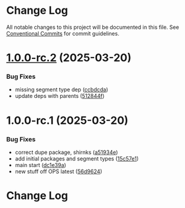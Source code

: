 # Change Log

All notable changes to this project will be documented in this file.
See [Conventional Commits](https://conventionalcommits.org) for commit guidelines.

# [1.0.0-rc.2](https://github.com/auditlogic/segment/compare/@auditlogic/segment-zerobias-saad@1.0.0-rc.1...@auditlogic/segment-zerobias-saad@1.0.0-rc.2) (2025-03-20)


### Bug Fixes

* missing segment type dep ([ccbdcda](https://github.com/auditlogic/segment/commit/ccbdcda5a10c4e4e6d746d4b6f06c24e967410fd))
* update deps with parents ([512844f](https://github.com/auditlogic/segment/commit/512844fdc5a277dba774088c66cfc96abe64345d))





# 1.0.0-rc.1 (2025-03-20)


### Bug Fixes

*  correct dupe package, shirnks ([a51934e](https://github.com/auditlogic/segment/commit/a51934eaf9c136bf9a64ba8b1994b2a09b84f7e7))
* add initial packages and segment types ([15c57e1](https://github.com/auditlogic/segment/commit/15c57e1ec35e4f8e874690612ffc58ea74ac22c2))
* main start ([dc1e39a](https://github.com/auditlogic/segment/commit/dc1e39abec6b94d5a7dfc01fd4ad2edbd062a316))
* new stuff off OPS latest ([56d9624](https://github.com/auditlogic/segment/commit/56d962432ccca5405327dec620ca919a59b5154b))





# Change Log
